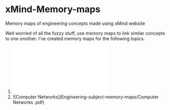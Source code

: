 # xMind-Memory-maps
Memory maps of engineering concepts made using xMind website

Well worried of all the fuzzy stuff, use memory maps to link similar concepts to one onother. I've created memory maps for the following topics.
 
 1. ![Antennas](Engineering-subject-memory-maps/Antennas.pdf)
 2. ![Computer Networks](Engineering-subject-memory-maps/Computer Networks .pdf)

 

